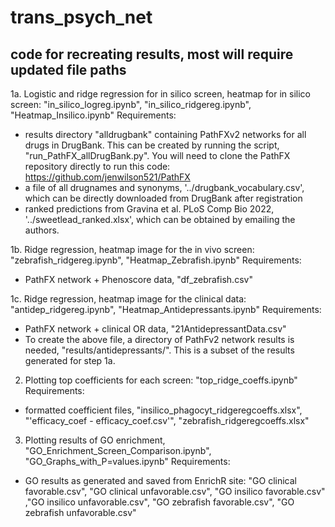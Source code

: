 # trans_psych_net

## code for recreating results, most will require updated file paths
1a. Logistic and ridge regression for in silico screen, heatmap for in silico screen: "in_silico_logreg.ipynb", "in_silico_ridgereg.ipynb", "Heatmap_Insilico.ipynb"
Requirements:
- results directory "alldrugbank" containing PathFXv2 networks for all drugs in DrugBank. This can be created by running the script, "run_PathFX_allDrugBank.py". You will need to clone the PathFX repository directly to run this code: https://github.com/jenwilson521/PathFX
- a file of all drugnames and synonyms, '../drugbank_vocabulary.csv', which can be directly downloaded from DrugBank after registration
- ranked predictions from Gravina et al. PLoS Comp Bio 2022, '../sweetlead_ranked.xlsx', which can be obtained by emailing the authors.

1b. Ridge regression, heatmap image for the in vivo screen: "zebrafish_ridgereg.ipynb", "Heatmap_Zebrafish.ipynb"
Requirements:
- PathFX network + Phenoscore data, "df_zebrafish.csv"

1c. Ridge regression, heatmap image for the clinical data: "antidep_ridgereg.ipynb", "Heatmap_Antidepressants.ipynb"
Requirements:
- PathFX network + clinical OR data, "21AntidepressantData.csv"
- To create the above file, a directory of PathFv2 network results is needed, "results/antidepressants/". This is a subset of the results generated for step 1a.

2. Plotting top coefficients for each screen: "top_ridge_coeffs.ipynb"
Requirements:
- formatted coefficient files, "insilico_phagocyt_ridgeregcoeffs.xlsx", "'efficacy_coef - efficacy_coef.csv'", "zebrafish_ridgeregcoeffs.xlsx"

3. Plotting results of GO enrichment, "GO_Enrichment_Screen_Comparison.ipynb", "GO_Graphs_with_P=values.ipynb"
Requirements:
- GO results as generated and saved from EnrichR site: "GO clinical favorable.csv", "GO clinical unfavorable.csv", "GO insilico favorable.csv" ,"GO insilico unfavorable.csv", "GO zebrafish favorable.csv", "GO zebrafish unfavorable.csv"


